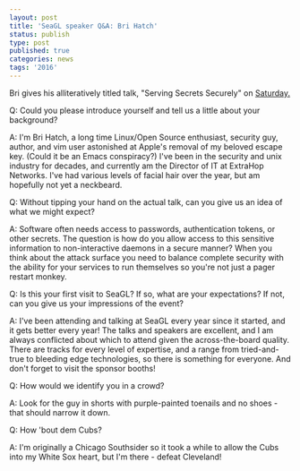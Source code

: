 ```yaml
---
layout: post
title: 'SeaGL speaker Q&A: Bri Hatch'
status: publish
type: post
published: true
categories: news
tags: '2016'
---
```


Bri gives his alliteratively titled talk, "Serving Secrets Securely" on [Saturday.](https://osem.seagl.org/conferences/seagl2016/program/proposal/231)

Q: Could you please introduce yourself and tell us a little about your background?

A: I'm Bri Hatch, a long time Linux/Open Source enthusiast, security guy, author, and vim user astonished at Apple's removal of my beloved escape key. (Could it be an Emacs conspiracy?) I've been in the security and unix industry for decades, and currently am the Director of IT at ExtraHop Networks. I've had various levels of facial hair over the year, but am hopefully not yet a neckbeard.

Q: Without tipping your hand on the actual talk, can you give us an idea of what we might expect?

A: Software often needs access to passwords, authentication tokens, or other secrets. The question is how do you allow access to this sensitive information to non-interactive daemons in a secure manner? When you think about the attack surface you need to balance complete security with the ability for your services to run themselves so you're not just a pager restart monkey.

Q: Is this your first visit to SeaGL? If so, what are your expectations? If not, can you give us your impressions of the event?

A: I've been attending and talking at SeaGL every year since it started, and it gets better every year! The talks and speakers are excellent, and I am always conflicted about which to attend given the across-the-board quality. There are tracks for every level of expertise, and a range from tried-and-true to bleeding edge technologies, so there is something for everyone. And don't forget to visit the sponsor booths!

Q: How would we identify you in a crowd?

A: Look for the guy in shorts with purple-painted toenails and no shoes - that should narrow it down.

Q: How 'bout dem Cubs?

A: I'm originally a Chicago Southsider so it took a while to allow the Cubs into my White Sox heart, but I'm there - defeat Cleveland!

